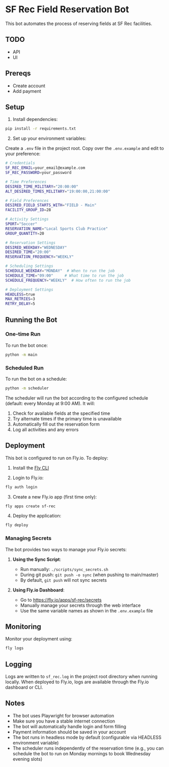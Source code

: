 # SF Rec Field Reservation Bot

This bot automates the process of reserving fields at SF Rec facilities.

## TODO

- API
- UI

## Prereqs

- Create account
- Add payment

## Setup

1. Install dependencies:

```bash
pip install -r requirements.txt
```

2. Set up your environment variables:

Create a `.env` file in the project root. Copy over the `.env.example` and edit to your preference:

```bash
# Credentials
SF_REC_EMAIL=your_email@example.com
SF_REC_PASSWORD=your_password

# Time Preferences
DESIRED_TIME_MILITARY="20:00:00"
ALT_DESIRED_TIMES_MILITARY="19:00:00,21:00:00"

# Field Preferences
DESIRED_FIELD_STARTS_WITH="FIELD - Main" 
FACILITY_GROUP_ID=28

# Activity Settings
SPORT="Soccer"
RESERVATION_NAME="Local Sports Club Practice"
GROUP_QUANTITY=20

# Reservation Settings
DESIRED_WEEKDAY="WEDNESDAY"
DESIRED_TIME="20:00"
RESERVATION_FREQUENCY="WEEKLY"

# Scheduling Settings
SCHEDULE_WEEKDAY="MONDAY"  # When to run the job
SCHEDULE_TIME="09:00"     # What time to run the job
SCHEDULE_FREQUENCY="WEEKLY"  # How often to run the job

# Deployment Settings
HEADLESS=true
MAX_RETRIES=3
RETRY_DELAY=5
```

## Running the Bot

### One-time Run

To run the bot once:

```bash
python -m main
```

### Scheduled Run

To run the bot on a schedule:

```bash
python -m scheduler
```

The scheduler will run the bot according to the configured schedule (default: every Monday at 9:00 AM). It will:

1. Check for available fields at the specified time
2. Try alternate times if the primary time is unavailable
3. Automatically fill out the reservation form
4. Log all activities and any errors

## Deployment

This bot is configured to run on Fly.io. To deploy:

1. Install the [Fly CLI](https://fly.io/docs/hands-on/install-flyctl/)

2. Login to Fly.io:
```bash
fly auth login
```

3. Create a new Fly.io app (first time only):
```bash
fly apps create sf-rec
```

4. Deploy the application:
```bash
fly deploy
```

### Managing Secrets

The bot provides two ways to manage your Fly.io secrets:

1. **Using the Sync Script**:
   - Run manually: `./scripts/sync_secrets.sh`
   - During git push: `git push -o sync` (when pushing to main/master)
   - By default, `git push` will not sync secrets

2. **Using Fly.io Dashboard**:
   - Go to https://fly.io/apps/sf-rec/secrets
   - Manually manage your secrets through the web interface
   - Use the same variable names as shown in the `.env.example` file

## Monitoring

Monitor your deployment using:
```bash
fly logs
```

## Logging

Logs are written to `sf_rec.log` in the project root directory when running locally.
When deployed to Fly.io, logs are available through the Fly.io dashboard or CLI.

## Notes

- The bot uses Playwright for browser automation
- Make sure you have a stable internet connection
- The bot will automatically handle login and form filling
- Payment information should be saved in your account
- The bot runs in headless mode by default (configurable via HEADLESS environment variable)
- The scheduler runs independently of the reservation time (e.g., you can schedule the bot to run on Monday mornings to book Wednesday evening slots)

